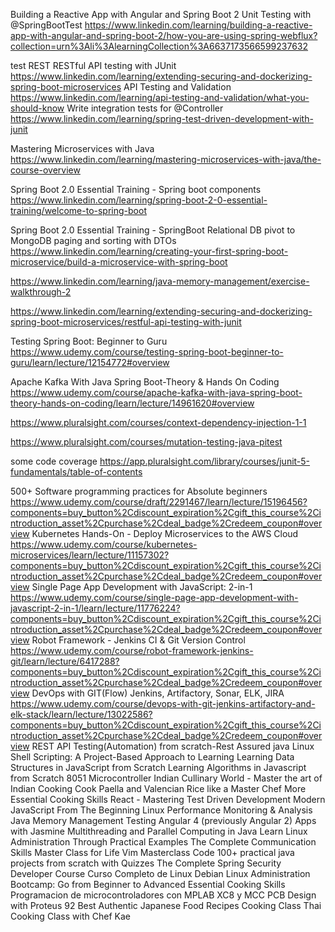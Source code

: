  


Building a Reactive App with Angular and Spring Boot 2
Unit Testing with @SpringBootTest
https://www.linkedin.com/learning/building-a-reactive-app-with-angular-and-spring-boot-2/how-you-are-using-spring-webflux?collection=urn%3Ali%3AlearningCollection%3A6637173566599237632

test REST
RESTful API testing with JUnit
https://www.linkedin.com/learning/extending-securing-and-dockerizing-spring-boot-microservices
API Testing and Validation
https://www.linkedin.com/learning/api-testing-and-validation/what-you-should-know
Write integration tests for @Controller
https://www.linkedin.com/learning/spring-test-driven-development-with-junit


Mastering Microservices with Java
https://www.linkedin.com/learning/mastering-microservices-with-java/the-course-overview

Spring Boot 2.0 Essential Training - Spring boot components
https://www.linkedin.com/learning/spring-boot-2-0-essential-training/welcome-to-spring-boot

Spring Boot 2.0 Essential Training - SpringBoot Relational DB pivot to MongoDB
paging and sorting with DTOs
https://www.linkedin.com/learning/creating-your-first-spring-boot-microservice/build-a-microservice-with-spring-boot

https://www.linkedin.com/learning/java-memory-management/exercise-walkthrough-2

https://www.linkedin.com/learning/extending-securing-and-dockerizing-spring-boot-microservices/restful-api-testing-with-junit


Testing Spring Boot: Beginner to Guru
https://www.udemy.com/course/testing-spring-boot-beginner-to-guru/learn/lecture/12154772#overview

Apache Kafka With Java Spring Boot-Theory & Hands On Coding
https://www.udemy.com/course/apache-kafka-with-java-spring-boot-theory-hands-on-coding/learn/lecture/14961620#overview


https://www.pluralsight.com/courses/context-dependency-injection-1-1

https://www.pluralsight.com/courses/mutation-testing-java-pitest

some code coverage
https://app.pluralsight.com/library/courses/junit-5-fundamentals/table-of-contents



500+ Software programming practices for Absolute beginners
 https://www.udemy.com/course/draft/2291467/learn/lecture/15196456?components=buy_button%2Cdiscount_expiration%2Cgift_this_course%2Cintroduction_asset%2Cpurchase%2Cdeal_badge%2Credeem_coupon#overview
Kubernetes Hands-On - Deploy Microservices to the AWS Cloud
https://www.udemy.com/course/kubernetes-microservices/learn/lecture/11157302?components=buy_button%2Cdiscount_expiration%2Cgift_this_course%2Cintroduction_asset%2Cpurchase%2Cdeal_badge%2Credeem_coupon#overview
Single Page App Development with JavaScript: 2-in-1
https://www.udemy.com/course/single-page-app-development-with-javascript-2-in-1/learn/lecture/11776224?components=buy_button%2Cdiscount_expiration%2Cgift_this_course%2Cintroduction_asset%2Cpurchase%2Cdeal_badge%2Credeem_coupon#overview
Robot Framework - Jenkins CI & Git Version Control
https://www.udemy.com/course/robot-framework-jenkins-git/learn/lecture/6417288?components=buy_button%2Cdiscount_expiration%2Cgift_this_course%2Cintroduction_asset%2Cpurchase%2Cdeal_badge%2Credeem_coupon#overview
DevOps with GIT(Flow) Jenkins, Artifactory, Sonar, ELK, JIRA
https://www.udemy.com/course/devops-with-git-jenkins-artifactory-and-elk-stack/learn/lecture/13022586?components=buy_button%2Cdiscount_expiration%2Cgift_this_course%2Cintroduction_asset%2Cpurchase%2Cdeal_badge%2Credeem_coupon#overview
REST API Testing(Automation) from scratch-Rest Assured java
Linux Shell Scripting: A Project-Based Approach to Learning
Learning Data Structures in JavaScript from Scratch
Learning Algorithms in Javascript from Scratch
8051 Microcontroller
Indian Cullinary World - Master the art of Indian Cooking
Cook Paella and Valencian Rice like a Master Chef
More Essential Cooking Skills
React - Mastering Test Driven Development
Modern JavaScript From The Beginning
Linux Performance Monitoring & Analysis
Java Memory Management
Testing Angular 4 (previously Angular 2) Apps with Jasmine
Multithreading and Parallel Computing in Java
Learn Linux Administration Through Practical Examples
The Complete Communication Skills Master Class for Life
Vim Masterclass
Code 100+ practical java projects from scratch with Quizzes
The Complete Spring Security Developer Course
Curso Completo de Linux Debian
Linux Administration Bootcamp: Go from Beginner to Advanced
Essential Cooking Skills
Programacion de microcontroladores con MPLAB XC8 y MCC
PCB Design with Proteus
92 Best Authentic Japanese Food Recipes Cooking Class
Thai Cooking Class with Chef Kae
